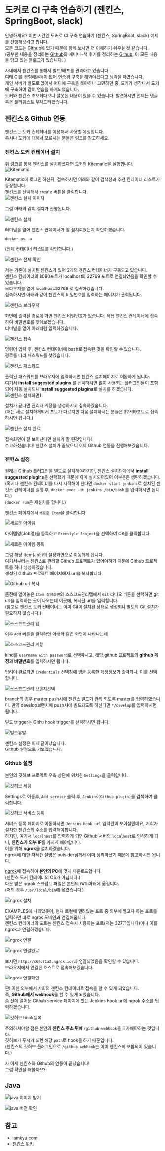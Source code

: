 # 도커로 CI 구축 연습하기 (젠킨스, SpringBoot, slack)
안녕하세요? 이번 시간엔 도커로 CI 구축 연습하기 (젠킨스, SpringBoot, slack) 예제를 진행해보려고 합니다.  
모든 코드는 [Github](https://github.com/jojoldu/springboot-jenkins-docker-slack)에 있기 때문에 함께 보시면 더 이해하기 쉬우실 것 같습니다.  
(공부한 내용을 정리하는 [Github](https://github.com/jojoldu/blog-code)와 세미나+책 후기를 정리하는 [Github](https://github.com/jojoldu/review), 이 모든 내용을 담고 있는 [블로그](http://jojoldu.tistory.com/)가 있습니다. )<br/>

사내에서 젠킨스를 통해서 빌드/배포를 관리하고 있습니다.  
여태 CI를 경험해본적이 없어 연습겸 구축을 해봐야겠다고 생각을 하였습니다.  
개인 서버가 별도로 없어서 어디에 구축을 해야하나 고민하던 중, 도커가 생각나서 도커에 구축하여 같이 연습을 하게되었습니다.  
도커와 젠킨스 초보이다보니 잘못된 내용이 있을 수 있습니다. 발견하시면 언제든 댓글 혹은 풀리퀘스트 부탁드리겠습니다.  

## 젠킨스 & Github 연동
젠킨스는 도커 컨테이너를 이용해서 사용할 예정입니다.  
혹시나 도커에 대해서 모르시는 분들은 [링크](https://subicura.com/2017/01/19/docker-guide-for-beginners-1.html)를 참고하세요.  

### 젠킨스 도커 컨테이너 설치
위 링크를 통해 젠킨스를 설치하셨다면 도커의 Kitematic을 실행합니다.  
![Kitematic](./images/kitematic.png)

Kitematic에 로그인 하신뒤, 접속하시면 아래와 같이 검색창과 추천 컨테이너 리스트가 등장합니다.  
젠킨스를 선택해서 create 버튼을 클릭합니다.  
![젠킨스 설치 이미지](./images/젠킨스이미지.png)

그럼 아래와 같이 설치가 진행됩니다.  

![젠킨스 설치](./images/젠킨스_설치로그.png)

터미널을 열어 젠킨스 컨테이너가 잘 설치되었는지 확인하겠습니다.  

```
docker ps -a
```

(전체 컨테이너 리스트를 확인합니다.)

![젠킨스 전체 확인](./images/젠킨스_컨테이너확인.png)

저는 기존에 설치된 젠킨스가 있어 2개의 젠킨스 컨테이너가 구동되고 있습니다.  
젠킨스 컨테이너의 8080포트가 localhost의 32769 포트로 연결되었음을 확인할 수 있습니다.  
브라우저를 열어 localhost:32769 로 접속하겠습니다.  
접속하시면 아래와 같이 젠킨스의 비밀번호를 입력하는 페이지가 출력됩니다.

![젠킨스 브라우저](./images/젠킨스_비밀번호입력칸.png)

화면에 출력된 경로에 가면 젠킨스 비밀번호가 있습니다. 직접 젠킨스 컨테이너에 접속하여 비밀번호를 찾아보겠습니다.  
터미널을 열어 아래처럼 입력하겠습니다.  

![젠킨스 접속](./images/젠킨스접속.png)

명령어 입력 후, 젠킨스 컨테이너에 bash로 접속된 것을 확인할 수 있습니다.  
경로를 따라 패스워드를 찾겠습니다.  

![젠킨스 패스워드](./images/젠킨스패스워드.png)

출력된 패스워드를 브라우저에 입력하시면 젠킨스 설치페이지로 이동하게 됩니다.  
여기서 **install suggested plugins** 를 선택하시면 많이 사용되는 플러그인들이 포함되어 자동 설치되니 **install suggested plugins**로 설치를 하겠습니다.  
![젠킨스 설치화면1](./images/젠킨스_설치1.png)

설치가 끝나면 관리자 계정을 생성하시고 접속하겠습니다.  
(저는 새로 설치하게되서 포트가 다르지만 처음 설치하시는 분들은 32769포트로 접속하시면 됩니다.)  
  
![젠킨스 설치 완료](./images/젠킨스_설치완료.png)

접속화면이 잘 보이신다면 설치가 잘 된것입니다!  
수고하셨습니다!
젠킨스 설치가 끝났으니 이제 Github 연동을 진행해보겠습니다.  

### 젠킨스 설정
원래는 Github 플러그인을 별도로 설치해야하지만, 젠킨스 설치단계에서 **install suggested plugins**을 선택했기 때문에 이미 설치되어있어 이부분은 생략하겠습니다.  
(혹시나 젠킨스 컨테이너를 다시 시작해야 한다면 ```docker start jenkins```로 설치된 젠킨스 컨테이너를 실행 후, ```docker exec -it jenkins /bin/bash``` 를 입력하시면 됩니다.)  
(```docker run```은 재설치를 합니다.)  
  
젠킨스 페이지에서 ```새로운 Item```을 클릭합니다.  

![새로운 아이템](./images/젠킨스_새아이템.png)

아이템명(Job명)을 등록하고 ```Freestyle Project```을 선택하여 OK를 클릭합니다.  

![새로운 아이템 등록](./images/젠킨스_아이템등록.png)

그럼 해당 Item(Job)의 설정화면으로 이동하게 됩니다.  
여기서부터는 젠킨스로 관리할 Github 프로젝트가 있어야하기 때문에 Github 프로젝트를 하나 생성하겠습니다.  
생성된 Github 프로젝트 페이지에서 url을 복사합니다.  
  
![Github url 복사](./images/github_url복사.png)

좀전에 열어놓은 ```Item 설정화면```의 소스코드관리탭에서 ```Git``` 라디오 버튼을 선택하면 git url을 입력하는 곳이 나오는데 이곳에, 복사된 url을 입력합니다.  
(참고로 젠킨스 도커 컨테이너는 이미 Git이 설치된 상태로 생성되니 별도의 Git 설치가 필요하지 않습니다.)  

![소스코드관리 탭](./images/젠킨스_소스코드관리탭.png)

이후 ```Add``` 버튼을 클릭하면 아래와 같은 화면이 나타나는데

![소스코드관리 계정](./images/젠킨스_소스코드관리_계정정보.png)

kind를 ```username with password```로 선택하시고, 해당 github 프로젝트의 **github 계정과 비밀번호**를 입력하시면 됩니다.  
  
입려이 완료되면 ```Credentials``` 선택창에 방금 등록한 계정정보가 출력되니, 이를 선택합니다.  

![소스코드관리 브랜치선택](./images/젠킨스_소스코드관리_브랜치선택.png)

branch의 경우 master push시에 젠킨스 빌드가 관리 되도록 master를 입력하였습니다.  만약 develop브랜치에 push시에 빌드되도록  하신다면 ```*/develop```를 입력하시면 됩니다.  
  
빌드 trigger는 Githu hook trigger를 선택하시면 됩니다.  

![빌드유발](./images/젠킨스_빌드유발.png)

젠킨스 설정은 이제 끝이났습니다.  
Github 설정으로 가보겠습니다.  

### Github 설정
본인의 깃허브 프로젝트 우측 상단에 위치한 ```Settings```을 클릭합니다.  

![깃허브 세팅](./images/깃허브_세팅.png)

Settings로 이동후, ```Add service``` 클릭 후, ```Jenkins(Github plugin)```을 검색하여 클릭합니다.  

![깃허브 서비스 등록](./images/깃허브_서비스등록.png)

서비스 등록 페이지로 이동하시면 ```Jenkins hook url``` 입력란이 보이실텐데요, 저희가 설치한 젠킨스의 주소를 입력해야합니다.  
하지만, 여기서 ```localhost```를 입력하게 되면 Github 서버의 ```localhost```로 인식하게 되니, **젠킨스가 외부 IP**를 가지게 해야합니다.  
이를 위해 **ngrok**을 설치하겠습니다.  
ngrok에 대한 자세한 설명은 outsider님께서 이미 정리하셨기 때문에 [참고](https://blog.outsider.ne.kr/1159)하시면 됩니다.  
  
[ngrok](https://ngrok.com/)에 접속하여 **본인의 PC**에 맞게 다운로드합니다.  
(젠킨스 도커 컨테이너의 OS가 아닙니다.)  
다운 받은 ngrok 스크립트 파일은 본인의 ```PATH```아래에 옮깁니다.  
(저의 경우 ```/usr/local/bin```에 옮겼습니다.)  

![ngrok 설치](./images/ngrok_설치.png)

EXAMPLES에 나와있듯이, 현재 로컬에 열려있는 포트 중 외부에 열고자 하는 포트를 입력하면 바로 ngrok 도메인과 연결해줍니다.  
젠킨스 컨테이너의 포트는 젠킨스 접속시 사용하는 포트(저는 32771입니다)이니 이를 ngrok과 연결하겠습니다.  

![ngrok 연결](./images/ngrok_연결.png)

![ngrok 연결완료](./images/ngrok_연결완료.png)

보시면 ```http://c66b71a2.ngrok.io/```과 연결되었음을 확인할 수 있습니다.  
브라우저에서 연결된 호스트로 접속해보겠습니다.  

![ngrok 연결확인](./images/ngrok_연결확인.png)

짠! 이젠 외부에서 저희의 젠킨스 컨테이너로 접속을 할 수 있게 되었습니다.  
즉, **Github에서 webhook**을 할 수 있게 되었습니다.  
좀 전에 열어둔 Github service 페이지에 있는 Jenkins hook url에 ngrok 주소를 입력하겠습니다.  

![깃허브 hook등록](./images/깃허브_웹훅등록.png)

주의하셔야할 점은 본인의 **젠킨스 주소 뒤에** ```/github-webhook```을 추가해야하는 것입니다.  
깃허브가 푸시가 되면 해당 ```path```로 hook을 하기 때문입니다.   
(젠킨스의 깃허브 플러그인으로 ```/github-webhook```는 이미 젠킨스에 포함되어 있습니다.)  

자 이제 젠킨스와 Github의 연동이 끝났습니다!  
그럼 확인을 해볼까요?  


## Java

![java 이미지 받기](./images/java이미지.png)

![java 버전 확인](./images/java버전확인.png)







## 참고
* [iamkyu.com](http://www.iamkyu.com/121)
* [젠킨스 위키](https://wiki.jenkins-ci.org/display/JENKINS/GitHub+plugin)